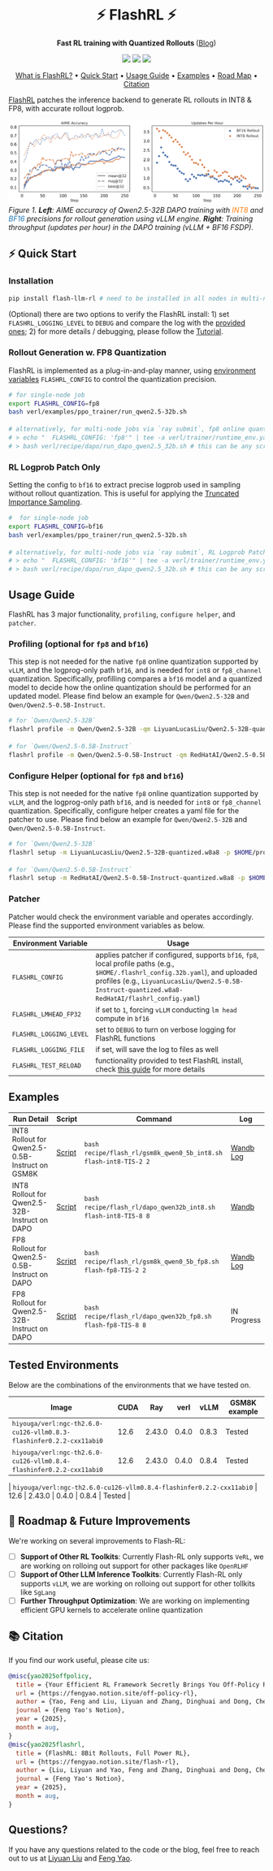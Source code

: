 <h1 align="center">⚡ FlashRL ⚡</h1>
<p align="center"><b>Fast RL training with Quantized Rollouts </b>  
(<a href="https://fengyao.notion.site/flash-rl">Blog</a>)</p>

<p align="center">
  <img src="https://img.shields.io/badge/license-MIT-blue.svg">
  <img src="https://img.shields.io/badge/python-3.10+-blue">
  <img src="https://img.shields.io/pypi/v/flash-llm-rl?color=green">  
</p>

<p align="center">
  <a href="#-flashrl-">What is FlashRL?</a> •
  <a href="#-quick-start">Quick Start</a> •
  <a href="#-usage-guide">Usage Guide</a> •
  <a href="#-examples">Examples</a> •
  <a href="#-road-map">Road Map</a> •
  <a href="#-citation">Citation</a>
</p>


[FlashRL](https://fengyao.notion.site/flash-rl) patches the inference backend to generate RL rollouts in INT8 \& FP8, with accurate rollout logprob. 

![DAPO 32B run](images/dapo_32b.png)
*Figure 1. **Left**: AIME accuracy of Qwen2.5-32B DAPO training with <span style="color: #ff7f0e;">INT8</span> and <span style="color: #1f77b4;">BF16</span> precisions for rollout generation using vLLM engine. **Right**: Training throughput (updates per hour) in the DAPO training (vLLM + BF16 FSDP).*

## ⚡ Quick Start

### Installation

```bash
pip install flash-llm-rl # need to be installed in all nodes in multi-node training
```

(Optional) there are two options to verify the FlashRL install: 1) set `FLASHRL_LOGGING_LEVEL` to `DEBUG` and compare the log with the [provided ones](#examples); 2) for more details / debugging, please follow the [Tutorial](/tutorial/README.md). 

### Rollout Generation w. FP8 Quantization
FlashRL is implemented as a plug-in-and-play manner, using [environment variables](#patcher) `FLASHRL_CONFIG` to control the quantization precision.

```bash 
# for single-node job
export FLASHRL_CONFIG=fp8
bash verl/examples/ppo_trainer/run_qwen2.5-32b.sh

# alternatively, for multi-node jobs via `ray submit`, fp8 online quantization will be turned on via
# > echo "  FLASHRL_CONFIG: 'fp8'" | tee -a verl/trainer/runtime_env.yaml # add `FLASHRL_CONFIG: 'fp8'` to runtime env
# > bash verl/recipe/dapo/run_dapo_qwen2.5_32b.sh # this can be any scripts
```

### RL Logprob Patch Only
Setting the config to `bf16` to extract precise logprob used in sampling without rollout quantization. This is useful for applying the [Truncated Importance Sampling](https://fengyao.notion.site/off-policy-rl?source=copy_link). 

```bash 
#  for single-node job
export FLASHRL_CONFIG=bf16
bash verl/examples/ppo_trainer/run_qwen2.5-32b.sh

# alternatively, for multi-node jobs via `ray submit`, RL Logprob Patch Only will be turned on via
# > echo "  FLASHRL_CONFIG: 'bf16'" | tee -a verl/trainer/runtime_env.yaml # add `FLASHRL_CONFIG: 'fp8'` to runtime env
# > bash verl/recipe/dapo/run_dapo_qwen2.5_32b.sh # this can be any scripts
```

## Usage Guide

FlashRL has 3 major functionality, `profiling`, `configure helper`, and `patcher`. 

### Profiling (optional for `fp8` and `bf16`)

This step is not needed for the native `fp8` online quantization supported by `vLLM`, and the logprog-only path `bf16`, and is needed for `int8` or `fp8_channel` quantization. Specifically, profilling compares a `bf16` model and a quantized model to decide how the online quantization should be performed for an updated model. Please find below an example for `Qwen/Qwen2.5-32B` and `Qwen/Qwen2.5-0.5B-Instruct`. 

```bash
# for `Qwen/Qwen2.5-32B`
flashrl profile -m Qwen/Qwen2.5-32B -qm LiyuanLucasLiu/Qwen2.5-32B-quantized.w8a8 -o ${PROFILE_PATH:-"$HOME/profile.32b.pt"} --fn int8

# for `Qwen/Qwen2.5-0.5B-Instruct`
flashrl profile -m Qwen/Qwen2.5-0.5B-Instruct -qm RedHatAI/Qwen2.5-0.5B-Instruct-quantized.w8a8 -o ${PROFILE_PATH:-"$HOME/profile.0_5b.pt"} --fn int8
```

### Configure Helper (optional for `fp8` and `bf16`)

This step is not needed for the native `fp8` online quantization supported by `vLLM`, and the logprog-only path `bf16`, and is needed for `int8` or `fp8_channel` quantization. Specifically, configure helper creates a yaml file for the patcher to use. Please find below an example for `Qwen/Qwen2.5-32B` and `Qwen/Qwen2.5-0.5B-Instruct`. 

```bash
# for `Qwen/Qwen2.5-32B`
flashrl setup -m LiyuanLucasLiu/Qwen2.5-32B-quantized.w8a8 -p $HOME/profile.32b.pt --fn int8 -o ${CONFIG_PATH:-"$HOME/.flashrl_config.32b.yaml"}

# for `Qwen/Qwen2.5-0.5B-Instruct`
flashrl setup -m RedHatAI/Qwen2.5-0.5B-Instruct-quantized.w8a8 -p $HOME/profile.0_5b.pt --fn int8 -o ${CONFIG_PATH:-"$HOME/.flashrl_config.0_5b.yaml"}
```

### Patcher

Patcher would check the environment variable and operates accordingly. Please find the supported environment variables as below. 

|  Environment Variable | Usage | 
|--|--|
| `FLASHRL_CONFIG` | applies patcher if configured, supports `bf16`, `fp8`, local profile paths (e.g., `$HOME/.flashrl_config.32b.yaml`), and uploaded profiles (e.g., `LiyuanLucasLiu/Qwen2.5-0.5B-Instruct-quantized.w8a8-RedHatAI/flashrl_config.yaml`) |
| `FLASHRL_LMHEAD_FP32` | if set to `1`, forcing `vLLM` conducting `lm head` compute in `bf16`
| `FLASHRL_LOGGING_LEVEL` | set to `DEBUG` to turn on verbose logging for FlashRL functions |
| `FLASHRL_LOGGING_FILE` | if set, will save the log to files as well | 
| `FLASHRL_TEST_RELOAD` | functionality provided to test FlashRL install, check [this guide](./tutorial/verify_flashrl_install.md) for more details |

## Examples

| Run Detail | Script | Command | Log |
|--|--|--|--|
| INT8 Rollout for Qwen2.5-0.5B-Instruct on GSM8K | [Script](https://github.com/yaof20/verl/blob/flash-rl/recipe/flash_rl/gsm8k_qwen0_5b_int8.sh) | `bash recipe/flash_rl/gsm8k_qwen0_5b_int8.sh flash-int8-TIS-2 2` | [Wandb](https://wandb.ai/llychinalz/Flash-GSM8K?nw=2yfyyqo0fm) [Log](https://github.com/yaof20/verl/blob/flash-rl/recipe/flash_rl/logs/gsm8k_int8.log) |
| INT8 Rollout for Qwen2.5-32B-Instruct on DAPO | [Script](https://github.com/yaof20/verl/blob/flash-rl/recipe/flash_rl/dapo_qwen32b_int8.sh) | `bash recipe/flash_rl/dapo_qwen32b_int8.sh flash-int8-TIS-8 8` | [Wandb](https://wandb.ai/llychinalz/Flash-DAPO/?nw=w2j18d5w12) |
| FP8 Rollout for Qwen2.5-0.5B-Instruct on DAPO | [Script](https://github.com/yaof20/verl/blob/flash-rl/recipe/flash_rl/gsm8k_qwen0_5b_fp8.sh) | `bash recipe/flash_rl/gsm8k_qwen0_5b_fp8.sh flash-fp8-TIS-2 2` | [Wandb](https://wandb.ai/llychinalz/Flash-GSM8K?nw=cih3nmuhn8p) [Log](https://github.com/yaof20/verl/blob/flash-rl/recipe/flash_rl/logs/gsm8k_fp8.log) |
| FP8 Rollout for Qwen2.5-32B-Instruct on DAPO | [Script](https://github.com/yaof20/verl/blob/flash-rl/recipe/flash_rl/dapo_qwen32b_int8.sh) | `bash recipe/flash_rl/dapo_qwen32b_fp8.sh flash-fp8-TIS-8 8`| IN Progress |

## Tested Environments

Below are the combinations of the environments that we have tested on.

| Image | CUDA | Ray | verl | vLLM | GSM8K example |
|--|--|--|--|--|--|
| `hiyouga/verl:ngc-th2.6.0-cu126-vllm0.8.3-flashinfer0.2.2-cxx11abi0` | 12.6 | 2.43.0 | 0.4.0 | 0.8.3 | Tested |
| `hiyouga/verl:ngc-th2.6.0-cu126-vllm0.8.4-flashinfer0.2.2-cxx11abi0` | 12.6 | 2.43.0 | 0.4.0 | 0.8.4 | Tested |


| `hiyouga/verl:ngc-th2.6.0-cu126-vllm0.8.4-flashinfer0.2.2-cxx11abi0` | 12.6 | 2.43.0 | 0.4.0 | 0.8.4 | Tested |


## 🚧 Roadmap & Future Improvements

We're working on several improvements to Flash-RL:

- [ ] **Support of Other RL Toolkits**: Currently Flash-RL only supports `VeRL`, we are working on rolloing out support for other packages like `OpenRLHF`
- [ ] **Support of Other LLM Inference Toolkits**: Currently Flash-RL only supports `vLLM`, we are working on rolloing out support for other tollkits like `SgLang`
- [ ] **Further Throughput Optimization**: We are working on implementing efficient GPU kernels to accelerate online quantization

## 📚 Citation

If you find our work useful, please cite us:

```bibtex
@misc{yao2025offpolicy,
  title = {Your Efficient RL Framework Secretly Brings You Off-Policy RL Training},
  url = {https://fengyao.notion.site/off-policy-rl},
  author = {Yao, Feng and Liu, Liyuan and Zhang, Dinghuai and Dong, Chengyu and Shang, Jingbo and Gao, Jianfeng},
  journal = {Feng Yao's Notion},
  year = {2025},
  month = aug,
}
@misc{yao2025flashrl,
  title = {FlashRL: 8Bit Rollouts, Full Power RL},
  url = {https://fengyao.notion.site/flash-rl},
  author = {Liu, Liyuan and Yao, Feng and Zhang, Dinghuai and Dong, Chengyu and Shang, Jingbo and Gao, Jianfeng},
  journal = {Feng Yao's Notion},
  year = {2025},
  month = aug,
}
```

## Questions?

If you have any questions related to the code or the blog, feel free to reach out to us at [Liyuan Liu](llychinalz@gmail.com) and [Feng Yao](fengyao@ucsd.edu).
